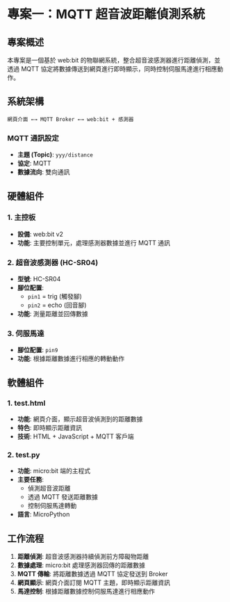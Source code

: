 # 專案一：MQTT 超音波距離偵測系統

## 專案概述
本專案是一個基於 web:bit 的物聯網系統，整合超音波感測器進行距離偵測，並透過 MQTT 協定將數據傳送到網頁進行即時顯示，同時控制伺服馬達進行相應動作。

## 系統架構
```
網頁介面 ←→ MQTT Broker ←→ web:bit + 感測器
```

### MQTT 通訊設定
- **主題 (Topic)**: `yyy/distance`
- **協定**: MQTT
- **數據流向**: 雙向通訊

## 硬體組件

### 1. 主控板
- **設備**: web:bit v2
- **功能**: 主要控制單元，處理感測器數據並進行 MQTT 通訊

### 2. 超音波感測器 (HC-SR04)
- **型號**: HC-SR04
- **腳位配置**:
  - `pin1` = trig (觸發腳)
  - `pin2` = echo (回音腳)
- **功能**: 測量距離並回傳數據

### 3. 伺服馬達
- **腳位配置**: `pin9`
- **功能**: 根據距離數據進行相應的轉動動作

## 軟體組件

### 1. test.html
- **功能**: 網頁介面，顯示超音波偵測到的距離數據
- **特色**: 即時顯示距離資訊
- **技術**: HTML + JavaScript + MQTT 客戶端

### 2. test.py
- **功能**: micro:bit 端的主程式
- **主要任務**:
  - 偵測超音波距離
  - 透過 MQTT 發送距離數據
  - 控制伺服馬達轉動
- **語言**: MicroPython

## 工作流程

1. **距離偵測**: 超音波感測器持續偵測前方障礙物距離
2. **數據處理**: micro:bit 處理感測器回傳的距離數據
3. **MQTT 傳輸**: 將距離數據透過 MQTT 協定發送到 Broker
4. **網頁顯示**: 網頁介面訂閱 MQTT 主題，即時顯示距離資訊
5. **馬達控制**: 根據距離數據控制伺服馬達進行相應動作

